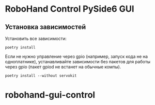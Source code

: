 # RoboHand Control PySide6 GUI

## Установка зависимостей

Установить все зависимости:

```shell
poetry install
```

Если не нужно управление через gpio (например, запуск кода не на одноплатнике),
устанавливайте зависимости без пакетов для работы через gpio (пакет gpiod не встанет на обычные компы).
```shell
poetry install --without servokit
```
# robohand-gui-control
